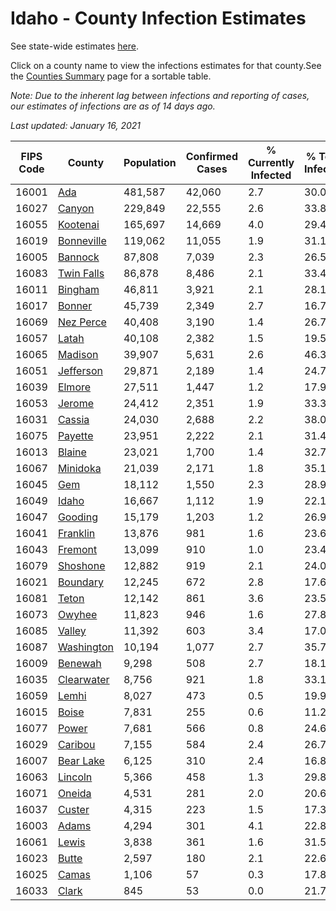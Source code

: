 # Idaho - County Infection Estimates

See state-wide estimates [here](/infections/us-id).

Click on a county name to view the infections estimates for that county.See the [Counties Summary](/infections/summary-counties) page for a sortable table.

*Note: Due to the inherent lag between infections and reporting of cases, our estimates of infections are as of 14 days ago.*

*Last updated: January 16, 2021*

|   FIPS Code |                   County |   Population |   Confirmed Cases |   % Currently Infected |   % Total Infected |
|-------------|--------------------------|--------------|-------------------|------------------------|--------------------|
|       16001 |               [Ada](ada) |      481,587 |            42,060 |                    2.7 |               30.0 |
|       16027 |         [Canyon](canyon) |      229,849 |            22,555 |                    2.6 |               33.8 |
|       16055 |     [Kootenai](kootenai) |      165,697 |            14,669 |                    4.0 |               29.4 |
|       16019 | [Bonneville](bonneville) |      119,062 |            11,055 |                    1.9 |               31.1 |
|       16005 |       [Bannock](bannock) |       87,808 |             7,039 |                    2.3 |               26.5 |
|       16083 | [Twin Falls](twin-falls) |       86,878 |             8,486 |                    2.1 |               33.4 |
|       16011 |       [Bingham](bingham) |       46,811 |             3,921 |                    2.1 |               28.1 |
|       16017 |         [Bonner](bonner) |       45,739 |             2,349 |                    2.7 |               16.7 |
|       16069 |   [Nez Perce](nez-perce) |       40,408 |             3,190 |                    1.4 |               26.7 |
|       16057 |           [Latah](latah) |       40,108 |             2,382 |                    1.5 |               19.5 |
|       16065 |       [Madison](madison) |       39,907 |             5,631 |                    2.6 |               46.3 |
|       16051 |   [Jefferson](jefferson) |       29,871 |             2,189 |                    1.4 |               24.7 |
|       16039 |         [Elmore](elmore) |       27,511 |             1,447 |                    1.2 |               17.9 |
|       16053 |         [Jerome](jerome) |       24,412 |             2,351 |                    1.9 |               33.3 |
|       16031 |         [Cassia](cassia) |       24,030 |             2,688 |                    2.2 |               38.0 |
|       16075 |       [Payette](payette) |       23,951 |             2,222 |                    2.1 |               31.4 |
|       16013 |         [Blaine](blaine) |       23,021 |             1,700 |                    1.4 |               32.7 |
|       16067 |     [Minidoka](minidoka) |       21,039 |             2,171 |                    1.8 |               35.1 |
|       16045 |               [Gem](gem) |       18,112 |             1,550 |                    2.3 |               28.9 |
|       16049 |           [Idaho](idaho) |       16,667 |             1,112 |                    1.9 |               22.1 |
|       16047 |       [Gooding](gooding) |       15,179 |             1,203 |                    1.2 |               26.9 |
|       16041 |     [Franklin](franklin) |       13,876 |               981 |                    1.6 |               23.6 |
|       16043 |       [Fremont](fremont) |       13,099 |               910 |                    1.0 |               23.4 |
|       16079 |     [Shoshone](shoshone) |       12,882 |               919 |                    2.1 |               24.0 |
|       16021 |     [Boundary](boundary) |       12,245 |               672 |                    2.8 |               17.6 |
|       16081 |           [Teton](teton) |       12,142 |               861 |                    3.6 |               23.5 |
|       16073 |         [Owyhee](owyhee) |       11,823 |               946 |                    1.6 |               27.8 |
|       16085 |         [Valley](valley) |       11,392 |               603 |                    3.4 |               17.0 |
|       16087 | [Washington](washington) |       10,194 |             1,077 |                    2.7 |               35.7 |
|       16009 |       [Benewah](benewah) |        9,298 |               508 |                    2.7 |               18.1 |
|       16035 | [Clearwater](clearwater) |        8,756 |               921 |                    1.8 |               33.1 |
|       16059 |           [Lemhi](lemhi) |        8,027 |               473 |                    0.5 |               19.9 |
|       16015 |           [Boise](boise) |        7,831 |               255 |                    0.6 |               11.2 |
|       16077 |           [Power](power) |        7,681 |               566 |                    0.8 |               24.6 |
|       16029 |       [Caribou](caribou) |        7,155 |               584 |                    2.4 |               26.7 |
|       16007 |   [Bear Lake](bear-lake) |        6,125 |               310 |                    2.4 |               16.8 |
|       16063 |       [Lincoln](lincoln) |        5,366 |               458 |                    1.3 |               29.8 |
|       16071 |         [Oneida](oneida) |        4,531 |               281 |                    2.0 |               20.6 |
|       16037 |         [Custer](custer) |        4,315 |               223 |                    1.5 |               17.3 |
|       16003 |           [Adams](adams) |        4,294 |               301 |                    4.1 |               22.8 |
|       16061 |           [Lewis](lewis) |        3,838 |               361 |                    1.6 |               31.5 |
|       16023 |           [Butte](butte) |        2,597 |               180 |                    2.1 |               22.6 |
|       16025 |           [Camas](camas) |        1,106 |                57 |                    0.3 |               17.8 |
|       16033 |           [Clark](clark) |          845 |                53 |                    0.0 |               21.7 |